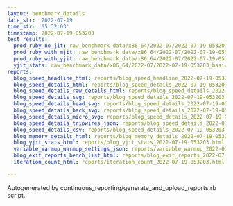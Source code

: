 ```yaml
---
layout: benchmark_details
date_str: '2022-07-19'
time_str: '05:32:03'
timestamp: 2022-07-19-053203
test_results:
  prod_ruby_no_jit: raw_benchmark_data/x86_64/2022-07/2022-07-19-053203_basic_benchmark_prod_ruby_no_jit.json
  prod_ruby_with_mjit: raw_benchmark_data/x86_64/2022-07/2022-07-19-053203_basic_benchmark_prod_ruby_with_mjit.json
  prod_ruby_with_yjit: raw_benchmark_data/x86_64/2022-07/2022-07-19-053203_basic_benchmark_prod_ruby_with_yjit.json
  yjit_stats: raw_benchmark_data/x86_64/2022-07/2022-07-19-053203_basic_benchmark_yjit_stats.json
reports:
  blog_speed_headline_html: reports/blog_speed_headline_2022-07-19-053203.html
  blog_speed_details_html: reports/blog_speed_details_2022-07-19-053203.html
  blog_speed_details_raw_details_html: reports/blog_speed_details_2022-07-19-053203.raw_details.html
  blog_speed_details_svg: reports/blog_speed_details_2022-07-19-053203.svg
  blog_speed_details_head_svg: reports/blog_speed_details_2022-07-19-053203.head.svg
  blog_speed_details_back_svg: reports/blog_speed_details_2022-07-19-053203.back.svg
  blog_speed_details_micro_svg: reports/blog_speed_details_2022-07-19-053203.micro.svg
  blog_speed_details_tripwires_json: reports/blog_speed_details_2022-07-19-053203.tripwires.json
  blog_speed_details_csv: reports/blog_speed_details_2022-07-19-053203.csv
  blog_memory_details_html: reports/blog_memory_details_2022-07-19-053203.html
  blog_yjit_stats_html: reports/blog_yjit_stats_2022-07-19-053203.html
  variable_warmup_warmup_settings_json: reports/variable_warmup_2022-07-19-053203.warmup_settings.json
  blog_exit_reports_bench_list_html: reports/blog_exit_reports_2022-07-19-053203.bench_list.html
  iteration_count_html: reports/iteration_count_2022-07-19-053203.html

---
```

Autogenerated by continuous_reporting/generate_and_upload_reports.rb script.
